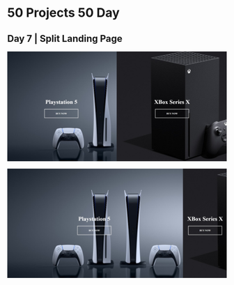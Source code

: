 # 50 Projects 50 Day 

## Day 7 | Split Landing Page
![Screenshot](day7.jpg)

![Screenshot](day7-2.jpg)